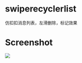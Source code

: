 # swiperecyclerlist
仿扣扣消息列表，左滑删除，标记效果

# Screenshot
![](https://github.com/crybobo/swiperecyclerlist/blob/master/screenshot/截图. )
